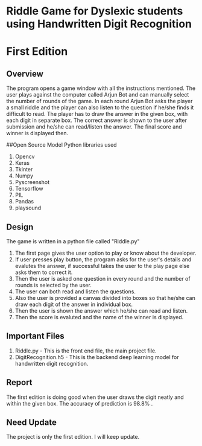 # Riddle Game for Dyslexic students using Handwritten Digit Recognition
# First Edition

## Overview

The program opens a game window with all the instructions mentioned. The user plays against the computer called Arjun Bot and can manually select the number of rounds of the game. In each round Arjun Bot asks the player a small riddle and the player can also listen to the question if he/she finds it difficult to read. The player has to draw the answer in the given box, with each digit in separate box. The correct answer is shown to the user after submission and he/she can read/listen the answer. The final score and winner is displayed then.

##Open Source Model
Python libraries used
1. Opencv
2. Keras
3. Tkinter
4. Numpy
5. Pyscreenshot
6. Tensorflow 
7. PIL
8. Pandas
9. playsound

## Design

The game is written in a python file called "Riddle.py"

1. The first page gives the user option to play or know about the developer.
2. If user presses play button, the program asks for the user's details and evalutes the answer, if successful takes the user to the play page else asks them to correct it.
3. Then the user is asked one question in every round and the number of rounds is selected by the user.
4. The user can both read and listen the questions.
5. Also the user is provided a canvas divided into boxes so that he/she can draw each digit of the answer in individual box.
6. Then the user is shown the answer which he/she can read and listen.
7. Then the score is evaluted and the name of the winner is displayed.

## Important Files

1. Riddle.py - This is the front end file, the main project file.
2. DigitRecognition.h5 - This is the backend deep learning model for handwritten digit recognition.

## Report

The first edition is doing good when the user draws the digit neatly and within the given box. The accuracy of prediction is 98.8% .

## Need Update

The project is only the first edition. I will keep update.

